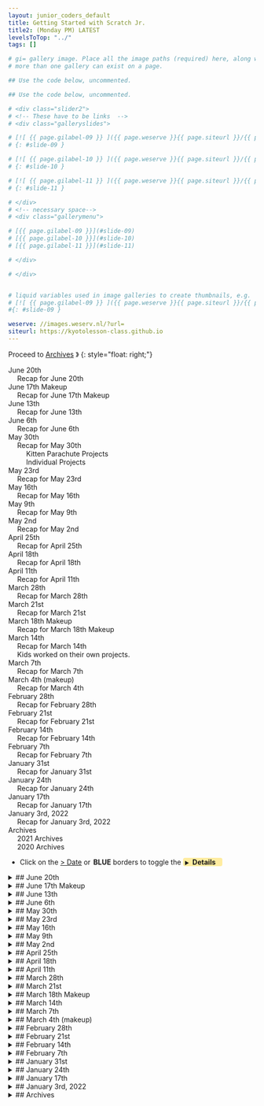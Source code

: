 ```yaml
---
layout: junior_coders_default
title: Getting Started with Scratch Jr.
title2: (Monday PM) LATEST
levelsToTop: "../"
tags: []

# gi= gallery image. Place all the image paths (required) here, along with an (optional) label (goes above the image)then paste the raw markdown in teh appropriate place.
# more than one gallery can exist on a page.

## Use the code below, uncommented.

## Use the code below, uncommented.

# <div class="slider2">
# <!-- These have to be links  -->
# <div class="galleryslides">

# [![ {{ page.gilabel-09 }} ]({{ page.weserve }}{{ page.siteurl }}/{{ page.dir }}{{ page.giurl-09 }}&w=477 )](./{{ page.giurl-09 }}){: target="_blank"}
# {: #slide-09 }

# [![ {{ page.gilabel-10 }} ]({{ page.weserve }}{{ page.siteurl }}/{{ page.dir }}{{ page.giurl-10 }}&w=477 )](./{{ page.giurl-10 }}){: target="_blank"}
# {: #slide-10 }

# [![ {{ page.gilabel-11 }} ]({{ page.weserve }}{{ page.siteurl }}/{{ page.dir }}{{ page.giurl-11 }}&w=477 )](./{{ page.giurl-11 }}){: target="_blank"}
# {: #slide-11 }

# </div>
# <!-- necessary space-->
# <div class="gallerymenu">

# [{{ page.gilabel-09 }}](#slide-09) 
# [{{ page.gilabel-10 }}](#slide-10)  
# [{{ page.gilabel-11 }}](#slide-11) 

# </div>

# </div>


# liquid variables used in image galleries to create thumbnails, e.g.
# [![ {{ page.gilabel-09 }} ]({{ page.weserve }}{{ page.siteurl }}/{{ page.dir }}{{ page.giurl-09 }}&w=477 )](./{{ page.giurl-09 }}){: target="_blank"}
#{: #slide-09 }

weserve: //images.weserv.nl/?url=
siteurl: https://kyotolesson-class.github.io
---
```



 
Proceed to [Archives](./a_mon0500pm-Archives.html) 》 
{: style="float: right;"}
<br clear="both">

<div id="toc">

* [June 20th](#june-20th)
  * [Recap for June 20th](#recap-for-june-20th)
* [June 17th Makeup](#june-17th-makeup)
  * [Recap for June 17th Makeup](#recap-for-june-17th-makeup)
* [June 13th](#june-13th)
  * [Recap for June 13th](#recap-for-june-13th)
* [June 6th](#june-6th)
  * [Recap for June 6th](#recap-for-june-6th)
* [May 30th](#may-30th)
  * [Recap for May 30th](#recap-for-may-30th)
    * [Kitten Parachute Projects](#kitten-parachute-projects)
    * [Individual Projects](#individual-projects)
* [May 23rd](#may-23rd)
  * [Recap for May 23rd](#recap-for-may-23rd)
* [May 16th](#may-16th)
  * [Recap for May 16th](#recap-for-may-16th)
* [May 9th](#may-9th)
  * [Recap for May 9th](#recap-for-may-9th)
* [May 2nd](#may-2nd)
  * [Recap for May 2nd](#recap-for-may-2nd)
* [April 25th](#april-25th)
  * [Recap for April 25th](#recap-for-april-25th)
* [April 18th](#april-18th)
  * [Recap for April 18th](#recap-for-april-18th)
* [April 11th](#april-11th)
  * [Recap for April 11th](#recap-for-april-11th)
* [March 28th](#march-28th)
  * [Recap for March 28th](#recap-for-march-28th)
* [March 21st](#march-21st)
  * [Recap for March 21st](#recap-for-march-21st)
* [March 18th Makeup](#march-18th-makeup)
  * [Recap for March 18th Makeup](#recap-for-march-18th-makeup)
* [March 14th](#march-14th)
  * [Recap for March 14th](#recap-for-march-14th)
  * [Kids worked on their own projects.](#kids-worked-on-their-own-projects)
* [March 7th](#march-7th)
  * [Recap for March 7th](#recap-for-march-7th)
* [March 4th (makeup)](#march-4th-makeup)
  * [Recap for March 4th](#recap-for-march-4th)
* [February 28th](#february-28th)
  * [Recap for February 28th](#recap-for-february-28th)
* [February 21st](#february-21st)
  * [Recap for February 21st](#recap-for-february-21st)
* [February 14th](#february-14th)
  * [Recap for February 14th](#recap-for-february-14th)
* [February 7th](#february-7th)
  * [Recap for February 7th](#recap-for-february-7th)
* [January 31st](#january-31st)
  * [Recap for January 31st](#recap-for-january-31st)
* [January 24th](#january-24th)
  * [Recap for January 24th](#recap-for-january-24th)
* [January 17th](#january-17th)
  * [Recap for January 17th](#recap-for-january-17th)
* [January 3rd, 2022](#january-3rd-2022)
  * [Recap for January 3rd, 2022](#recap-for-january-3rd-2022)
* [Archives](#archives)
  * [2021 Archives](#2021-archives)
  * [2020 Archives ](#2020-archives-)

</div>

* Click on the [> Date]() or <span style="color: var(--borderblue);  border-left: 9px solid var(--borderblue)!important;border-radius: 4px 4px; font-weight: bold; padding-left: 2px;">BLUE</span> borders to toggle the <span style="background-color:#ffeca0; border-left: 10px solid var(--borderblue) !important;border-radius: 4px 4px;"><b>  &nbsp;<span style="font-size: 70%">▶︎</span>&nbsp;&nbsp;Details&nbsp;&nbsp;&nbsp;&nbsp;</b></span>



<details markdown=1>
<summary markdown=1>## June 20th
</summary>

## June 20th

### Recap for June 20th


Today we started out with a classwide discussion of file types and extensions, such as .jpg or .svg. This led to me showing them how to convert files to svg files, so that they can be more easily edited in scratch. This is a useful technique for making animations, or just generally creating nice looking 

{% include zakviewer.html Name="2022 6 20 jpg svg demo" ID="https://scratch.mit.edu/projects/707123976/" caption="This project demonstrates a jpg that has been converted to an svg, so that the shark can be modified." %}

Then we continued work on the Parachute game.


{% include zakviewer.html Name="2022 6 201 Kitten Parachute! Week 8 class version updraft" ID="https://scratch.mit.edu/projects/707339669/" caption=" Today we added an 'updraft' sprite that causes the kitten to be pushed up if touched. In this version, the updraft appears in a fixed position on the screen. To highlight the role of gravity (momentum), an important concept in platformers and other games, I presented the code in stages. First we tested if touching and set the momentum up. 

```
if <touching [Updraft v]?> then
    set [MOMENTUM v] to [15]
end
```
{: .msb}

Students quickly noticed, as intended, that this worked, BUT the kitten wouldn't fall. So, we added gravity, that is a slow downward change in momentum, until we reach a final value, defined by the difficulty of the game.

```
if <(MOMENTUM) > ((-1) * (DIFFICULTY))> then
    change [MOMENTUM v] by (-1)
end
```
{: .msb}

In the original project we have only one more feature left, adding meteors. As a group we brainstormed what would be some other things to add to the project. The most popular were making it a two player game, adding a play against the computer mode, and changing the backgrounds.

<span>" %}


{% include zakviewer.html Name="2022-06-20 Student A Lovely Flying Cat" ID="https://scratch.mit.edu/projects/683715126/" caption="" %}

{% include zakviewer.html Name="2022-06-20 Student J CAT" ID="https://scratch.mit.edu/projects/695476417/" caption="" %}

{% include zakviewer.html Name="2022-06-20 Student T1 cat game" ID="https://scratch.mit.edu/projects/691081064/" caption="Student T1 got a little bit ahed of the other student, and began working on a meteor. It isn't quite working yet, but I helped her remove the background from the original image." %}

{% include zakviewer.html Name="2022-06-20 Student T2 cat game" ID="https://scratch.mit.edu/projects/691081064/" caption="" %}


Student H is working on a keyboard-heavy "Animatronics" game. He was given the assignment to list all the keys and their corresponding actions for his game. He will need to finish this for homework.

Student K made several good contributions to the general discussion, but was mostly occupied with her own projects.

</details>


<details markdown=1>
<summary markdown=1>## June 17th Makeup
</summary>

## June 17th Makeup

### Recap for June 17th Makeup

{% include zakviewer.html Name="2022-06-11 Student K" ID="https://scratch.mit.edu/projects/706276704/" caption="A new teacher, Trisha, is joining us, and Student K2 rather happily 'taught' her about both Scratch and Scratch Jr., as well as showing off this clever animation. Student K is making progress in using the costume editor to achieve fun effects." %}



</details>


<details markdown=1>
<summary markdown=1>## June 13th
</summary>

## June 13th

### Recap for June 13th

Today we continued working on the challenge from last week. 

{% include zakviewer.html Name="2022 6 13 202 06 06 basic game answers remix on Scratch" ID="https://scratch.mit.edu/projects/704521290/" caption="This was the target for today" %}

{% include imgur.html title="" ID="https://i.imgur.com/1DN2wh6.png" caption="Today's challenges: 
- using `when (t v) key pressed`{: .msb} and `when (x v) key pressed`{: .msb}  to turn 15 degrees
- center the backdrop using `go to x: (0) y: (0)`{: .msb}  and centering the costume (reinforcing cartesian coordinates)
- use `when this sprite clicked`{: .msb} to say hello when a face is clicked
- and the big challenge: use `broadcast ( v) and wait`{: .msb} and `when I receive ( v)`{: .msb} to stop other faces saying hello, then making the first say hello. This was a real challenge, but a good way for them to see how broadcasts work." width="" height="" spacer="" %}

Students were given time to create their own additions. 

{% include zakviewer.html Name="2022-06-13 Student H" ID="https://scratch.mit.edu/projects/704507636/" caption="The space bar initiates a surprise. 'a' resets." %}

{% include zakviewer.html Name="2022-06-13 Student T1" ID="https://scratch.mit.edu/projects/704526946/" caption="He added music, and a special effect with the 'a' key." %}

{% include zakviewer.html Name="2022-06-13 Student A" ID="https://scratch.mit.edu/projects/704506792/" caption="She also added music, and a special effect with the 'space' key." %}

{% include zakviewer.html Name="2022-06-13 student J" ID="https://scratch.mit.edu/projects/704506796/" caption="Student J added music." %}

{% include zakviewer.html Name="2022-06-13 Student T2" ID="https://scratch.mit.edu/projects/704506796/" caption="She started adding some music and sound effects

![sound effects](https://i.imgur.com/L3ARhqb.png){: width='75%' style='margin-left:12.5%'}

though it is not quite working yet...
<span>
" %}


</details>

<details markdown=1>
<summary markdown=1>## June 6th
</summary>

## June 6th

### Recap for June 6th


Today we played a game. 


{% include zakviewer.html Name="2022 06 06 Test Project on Scratch" ID="https://scratch.mit.edu/projects/701427163/" caption="I divided the kids into teams and had them remix this project." %}

Then, I gave them a set of tasks to complete as a team on the project to 'fix' it. 

- The first costume starts too far left. Make it start in the corner.

- We want 7 columns and 5 rows. 

- But, the faces are too big. We can't see them. Make them small enough to fit, but not too small. 

- No more than 20 pixels between each row/column.


After some detective work, trial and error, and teamwork, both teams were able to get it and complete the tasks.

{% include zakviewer.html Name="2022 06 06 student A Basic game answers remix" ID="https://scratch.mit.edu/projects/701515190/" caption="Here is an student example" %}


{% include zakviewer.html Name="2022-06-07 Pride Month Merger" ID="https://scratch.mit.edu/projects/701241239/" caption="This idea comes from my Pride Month Merger project. Happy Pride month, everyone!!" %}


</details>



<details markdown=1>
<summary markdown=1>## May 30th
</summary>

## May 30th

### Recap for May 30th


#### Kitten Parachute Projects

We started today with a short tutorial on using the set color effect block. Then we applied this to make the stars change color when they are touched by the Kitty. We also make the ditty change size when it hits the star, using a broadcast block. After the break, some kids then held 1-1 sessions with me.

{% include zakviewer.html Name="2022-05-30 cat game on Scratch" ID="https://scratch.mit.edu/projects/691081064/" caption="In our 1-1, student T1 wanted to make a trampoline that would send the Kitty flying. We talked about what speed/momentum is, and then added some code to set the speed to 15 (jumping up) when the cat hits the trampoline, and then slowly reduce the speed until it returns to -1 (falling)." %}

{% include zakviewer.html Name="2022-05-30 2022 05 23 Student J CAT fixed on Scratch" ID="https://scratch.mit.edu/projects/695476417/" caption="Student J wanted his game to end when the score reached a certain value. I showed him where the game main loop is, and how to use the operator blocks to changed the conditional so that the game stops either when the cat touches the ground OR the score reaches its final value." %}



{% include zakviewer.html Name="2022-05-30 Kitten Parachute! Week 7 Student T" ID="https://scratch.mit.edu/projects/691081130/" caption="We customized Student T's game so that the stars don't actually disappear when touched by the kitty. I showed him how to use the ghost effect to make a sprite invisible but still able to use speech bubbles (as in the difficulty screen)." %}

{% include zakviewer.html Name="2022-05-30 Lovely Flying Cat on Scratch" ID="https://scratch.mit.edu/projects/683715126/" caption="For Student A's project, shhe made her cat gets very large. We may need to make some adjustments next week." %}

#### Individual Projects 

{% include zakviewer.html Name="2022-05-31 2022 05 24 McDonald's has raised their prices, say the cats. revised on Scratch" ID="https://scratch.mit.edu/projects/695366899/" caption="Student H continued working on his Cat meme, and during the 1-1 seesion, I showed him how to optimize his code using my blocks. I gave him an assignment to rewrite some of his code that way." %}



{% include zakviewer.html Name="2022-05-30 Untitled-71" ID="https://scratch.mit.edu/projects/698441822/" caption="Student K was offered a few options of projects to work on but chose to focus mainly on drawing this sprite." %}

</details>

<details markdown=1>
<summary markdown=1>## May 23rd
</summary>

## May 23rd

### Recap for May 23rd

Individual Projects
  : Some kids worked on their own projects

{% include zakviewer.html Name="2022-05-23 Student K when octopi fly " ID="https://scratch.mit.edu/projects/694965460/" caption="Student K created another unique sprite and on mastering the arrow and wasd keys, which are common keys used for gaming." %}


{% include zakviewer.html Name="2022 05 23 McDonald's has raised their prices, say the cats. " ID="https://scratch.mit.edu/projects/695357373/" caption="Student H created a dialogue using wait, say, and text to speech blocks." %}


Kitten Parachute
  : Other kids added a moving title screen and play button to their title screen. We also did individual meetings where I assessed kids' understanding and corrected minor errors in their projects. I showed kids how to create a slightly rounded button in the editor.


{% include zakviewer.html Name="2022 05 23 Kitten Parachute! Student T2  " ID="https://scratch.mit.edu/projects/694993111/" caption="Student T2 has an original flying cat. " %}

{% include zakviewer.html Name="2022 05 23 Lovely Flying Cat A " ID="https://scratch.mit.edu/projects/694989875/" caption="Student A used her Cat as the title screen character." %}


{% include zakviewer.html Name="2022 05 23 Cat Game Student T1 " ID="https://scratch.mit.edu/projects/695004732/" caption="Student T1 was taught by student A how to make rainbow squares and used them for her title" %}


{% include zakviewer.html Name="2022 05 23 Student J CAT fixed on Scratch" ID="https://scratch.mit.edu/projects/695470274/" caption="Student J created his own character as well after a little help using the circle tool to make eyes." %}


</details>



<details markdown=1>
<summary markdown=1>## May 16th
</summary>

## May 16th

### Recap for May 16th


Students continued working on the Parachute Project. Today we finished the setting difficulty screen and added a opening screen background and play button.




{% include imgur.html title="" ID="https://i.imgur.com/vcgVV5c.png" caption="We set the difficulty and then I showed how to hide and delete all the difficulty clones at once using a broadcast. " width="" height="" spacer="" %}

{% include imgur.html title="" ID="https://i.imgur.com/7HDNYLN.png" caption="We then added an opening background and made the play button detect touches and show the difficulty buttons" width="" height="" spacer="" %}


{% include zakviewer.html Name="2022-05-16 Student A Lovely Flying Cat " ID="https://scratch.mit.edu/projects/683715126/" caption="" %}

{% include zakviewer.html Name="2022-05-16 Student T1" ID="https://scratch.mit.edu/projects/691081064/" caption="" %}

{% include zakviewer.html Name="2022-05-17 Student T2" ID="https://scratch.mit.edu/projects/691081130/" caption="" %}

{% include zakviewer.html Name="2022-05-17 Student J" ID="https://scratch.mit.edu/projects/691081143/" caption="" %}


{% include zakviewer.html Name="2022-05-16 Student H" ID="https://scratch.mit.edu/projects/687755672/" caption="Student H removed the background on his rifle, and added a target that moves with the mouse" %}

{% include zakviewer.html Name="2022-05-16 Student K" ID="https://scratch.mit.edu/projects/687268524/" caption="Student K came up with an outline for her project, and continued designing characters for the project." %}

</details>


<details markdown=1>
<summary markdown=1>## May 9th 
</summary>

## May 9th 

### Recap for May 9th 

Kitten Project 
  : Students on this project added a choose difficulty screen.

{% include zakviewer.html Name="2022-05-09 Kitten Parachute! Week 4 class version" ID="https://scratch.mit.edu/projects/683714915/" caption=" I explained how to use clones to create several copies of a sprite, and we used this to create several copies of their difficulty sprite, and give a message to the user." %}

Here are their results. Next time we will add more to this, and add a game over screen as well.

{% include zakviewer.html Name="2022-05-09 Student T1" ID="https://scratch.mit.edu/projects/680121378/" caption="Student T1 added a play button as well. She learned how to group and ungroup " %}

{% include zakviewer.html Name="2022-05-09 Student A Lovely Flying Cat " ID="https://scratch.mit.edu/projects/683715126/" caption="Student A learned how to use the shift key to make straight lines for her costume." %}

{% include zakviewer.html Name="2022-05-09 Student T2 Kitten Parachute! " ID="https://scratch.mit.edu/projects/680121628/" caption="Student T2 learned how to control the zoom of the edit window to be able to move small parts of his image." %}


{% include zakviewer.html Name="2022-05-09 Student J CAT" ID="https://scratch.mit.edu/projects/683714965/" caption="Student J learned how to remove the background from his bear using pixlr" %}


Other projects: 
  : Other students worked on their own projects.

{% include zakviewer.html Name="2022 5 09 Student H chaos madness simplest " ID="https://scratch.mit.edu/projects/687629307/" caption="Student H added a rifle to his project. We also discussed a question that his latest version suggested about his concept, specifically whether the head should follow the mouse or follow the body, and how to fix it." %}

{% include zakviewer.html Name="2022-05-09 Student K Walking to music " ID="https://scratch.mit.edu/projects/687233218/" caption="Student K and I talked about what kind of project she  wanted to make. After deciding between a story or a game, she made this simple project with interesting graphics and music. However when we tried to develop this further we got stuck." %}


{% include zakviewer.html Name="2022-05-10 Untitled-68" ID="https://scratch.mit.edu/projects/687268524/" caption="After a little more discussion she suddenly became very excited. She had a great idea for a story/game and began working on it. I am looking foward to seeing it." %}


</details>



<details markdown=1>
<summary markdown=1>## May 2nd
</summary>

## May 2nd

### Recap for May 2nd


Parachute Game
  : Students A, T, and J continued working on the Kitten Parachute game. 

{% include zakviewer.html Name="2022 05 02 Kitten Parachute! Week 3 class version" ID="https://scratch.mit.edu/projects/683714915/" caption="They completed the countdown by using wait and switch costume blocks. We used repeat until blocks to make the cloud move from one side of the screen to the other. We learned how to get the x and y values of a spite in a go to by moving the sprite to the appropriate place. We added music and had it play using a broadcast block, demonstrating the difference between broadcast and broadcast and wait." %}

After that we completed evaluations, and Students A and T did brief interview presentations (to be send separately to parents).

{% include zakviewer.html Name="2022-05-02 Man in Park" ID="https://scratch.mit.edu/projects/683711693/" caption="Students H created a new project. A character walks across the screen and changes the background.  He also added some sounds and played with the text to speech." %}

{% include zakviewer.html Name="2022-05-02 Untitled-65" ID="https://scratch.mit.edu/projects/683722172/" caption="Student K worked on a Squirrel project." %}

</details>


<details markdown=1>
<summary markdown=1>## April 25th
</summary>

## April 25th

### Recap for April 25th

{% include zakviewer.html Name="2022-04-26 Kitten Parachute! Week 2 class version on Scratch" ID="https://scratch.mit.edu/projects/680121399/" caption="Students T1, A, J, and T2 moved onto the next stage of the Kitty Parachute game. First we made the kitty fall using a repeat until loop, then which led to a detailed discussion of cartesian coordinates. We added a momentum variable so we could control the rate of fall. We had a little quiz as kids labeled various points on a graph, which the kids did great with. We then made the kitty go back up to the bottom when it reaches the bottom of the screen, using an if conditional. Then we made the kitty swing from side to side using the point in direction block. To complete the game trajectory, we made the sky number change after changing the position. Lastly we began to make a countdown, which we will finish next week." %}


{% include imgurmp4Captioned.html title="" link="https://i.imgur.com/rZgzFM6.mp4" caption="Today was Student H2's birthday. The class sang her a Happy Birthday, and she created this Birthday ScratchJr project." width="" height="" spacer=" " %}


{% include imgur.html title="" ID="https://i.imgur.com/0xcbdhT.png" caption="Student H1 made some minor adjustments to his current project, but ran into some trouble at the end, when his characters reach the edge of the screen. We will have to look into this more next week." width="" height="" spacer="" %}



{% include zakviewer.html Name="2022-04-26 Untitled-64 on Scratch" ID="https://scratch.mit.edu/projects/680144272/" caption="Student K worked on an animation, and on modifying a sprite using the pixlr background remover. This required some patient detailed application of the paint brush tool, which I gave some tips on using." %}


</details>


<details markdown=1>
<summary markdown=1>## April 18th
</summary>

## April 18th

### Recap for April 18th


Today Students H, J, and T worked on the Parachute Kitty. The steps involved were many, but everyone managed to get though the first stage. The first step was to create kitty, stars and clouds and a ground. Using clones we created several stars at random places. We also began making the sky change as we fall. 

{% include zakviewer.html Name="2022-04-18 Kitten Parachute! Week 1" ID="https://scratch.mit.edu/projects/675191253" caption="Rubric:
- Add Kitty
- Add Skies
- Add Stars
- Add Cloud

- Broadcast Initialize and wait
- Add initialize code (hide all)

- Broadcast start
  - Broadcast new sky
      - GROUND: change sky# (+ initialize)
      - CLOUD: show cloud random, initialize round 
      - STARS: create stars with clones 
" %}

{% include zakviewer.html Name="2022-04-18 Student T Kitten Parachute" ID="https://scratch.mit.edu/projects/677075629/" caption="" %}

{% include zakviewer.html Name="2022-04-18 Student A Kitten Parachute" ID="https://scratch.mit.edu/projects/674347002/" caption="" %}

{% include zakviewer.html Name="2022-04-18 Student J Kitten Parachute" ID="https://scratch.mit.edu/projects/677078790/" caption="" %}


Student H1 fixed a bug in this program that prevented his character from going backwards (de to a duplicated script). In addition , he created a health variable and made the character loose health when the bullet hits him.

{% include zakviewer.html Name="2022-04-8 Face" ID="https://scratch.mit.edu/projects/677086986/" caption="Student K worked on a program where a face makes different expressions when the a, s, w, d keys are pressed." %}

Student H2 worked on the self-guided challenges on [Run Marco Run](http://runmarco.allcancode.com/).

{% include imgur.html markdown=1 title="Run Marco Run" ID="https://i.imgur.com/xCok9A3.gif" caption="This serves as introduction/preparation for Scratch. It introduces GUI elements like blocks and block manipulation, and emphasizes thinking ahead as students have to  plan their path through the maze in their head. Student H did a great job making her way through this." width="" height="" spacer="" %}

</details>


<details markdown=1>
<summary markdown=1>## April 11th
</summary>

## April 11th

### Recap for April 11th


{% include zakviewer.html Name="2022-04-11 Untitled on Scratch" ID="https://scratch.mit.edu/projects/674342181/" caption="Student T1 was given the challenge to design and completed an original project. On paper she designed the outlines of the project. She signed into her class account and began coding.  " %}


{% include imgur.html title="" ID="https://i.imgur.com/l3cbKud.png" caption="She had to use several concepts today that seemed new or relatively for her. For example, she learned how to use the ask and answer blocks to get user input. She wasn't sure how to take her draft and turn it into an 'if then else' statement, and then I showed her how to create the 'answer = ~' conditional. She as very excited to learn how to duplicate blocks. When we tested her original code, she saw that the 'try again' message only appeared one time. I suggested a 'repeat until block' might help her solve that problem and she quickly realized its potential. I showed her a trick so that the first time the message says 'Type in my code' but if needed the loop repeats with a 'Try again' message until the right answer is provided. Next week she plans to make a parachute game with another student." width="" height="" spacer="" %}


{% include imgur.html title="" ID="https://i.imgur.com/2GsNcr6.png" caption="Student made  an original maze project for me. She needed a little help counting the number of squares to go each step, and I worked with her quite a bit one on one to count steps at each turn. She was all smiles when the project was finished." width="" height="" spacer="" %}



{% include imgur.html title="Run Marco Run" ID="https://i.imgur.com/xCok9A3.gif" caption="Student T2 worked on the challenges on [Run Marco Run](http://runmarco.allcancode.com/). This self-guided lesson serves as an ideal first introduction/review for Scratch. It introduces GUI elements like blocks and block manipulation, and emphasizes thinking ahead as students have to  plan their path through the maze in their head. It gives instant feedback, and by becoming progressively harder helps keeps them challenged and learning new tricks. Student T did a great job making his way through almost all the challenges, and will be ready for Scratch next lesson." width="" height="" spacer="" %}


{% include imgur.html title="" ID="https://i.imgur.com/x0R5Ngv.png" caption="Student H made further progress on his 'Chaos Madness' project. His main goal was to add a sound if the agent was touching the bullet (Sprite1). This only worked when he realized that the block had to be in a forever loop in order to be triggered." width="" height="" spacer="" %}

{% include zakviewer.html Name="2022-04-12 Untitled-14" ID="https://scratch.mit.edu/projects/674338793/" caption="Student J worked on making a maze game, but was disappointed with his result, so he started again. We worked together on aligning a maze he got from the internet so it was centered and the right size." %}

{% include zakviewer.html Name="Owl Love Story" ID="https://scratch.mit.edu/projects/674266079/" caption="Student K, inspired by the fact that owls walk before they fly, made an owl love story project. " %}

{% include zakviewer.html Name="2022-04-12 Kitten Parachute! on Scratch" ID="https://scratch.mit.edu/projects/651620613/" caption="Student A began working on a parachute project based on this popular game." %}

</details>




<details markdown=1>
<summary markdown=1>## March 28th
</summary>

## March 28th

### Recap for March 28th

{% include zakviewer.html Name="2022-03-29 2022 03 28 chaos madness on Scratch" ID="https://scratch.mit.edu/projects/667241234/" caption="Student H returned to his Chaos Madness game. We began by fixing the head of the agent being upside down." %}

{% include imgur.html title="" ID="https://i.imgur.com/yThVIDR.jpg" caption="Then he updated his storyboard with some new frames" width="" height="" spacer="" %}


{% include imgur.html title="" ID="https://i.imgur.com/ZPhmET2.png" caption="We made it so that the character stays exactly 300 pixels away using nested if blocks. If the character is exactly 300 away we shoot. I added returning (to 300) variable for him to make sure we only shoot once. " width="" height="" spacer="" %}

{% include imgur.html title="" ID="https://i.imgur.com/a4PY04A.png" caption="He also made a bullet, and we used go to and change x/y blocks to move the bullet to the end of the gun." width="" height="" spacer="" %}

{% include imgur.html title="" ID="https://i.imgur.com/CKjBucH.png" caption="Student A: First we detected if the cursor was touching one of the tiles and put that in a variable." width="" height="" spacer="" %}

{% include imgur.html title="" ID="https://i.imgur.com/iFCem22.png" caption="Then we modified the test so that it only adds a tile if it is not touching a tile. If it is touching a tile, it deletes the tile." width="" height="" spacer="" %}

{% include zakviewer.html Name="2022-03-29 Mini-games on Scratch" ID="https://scratch.mit.edu/projects/651628244/" caption="works beautifully" %}

{% include zakviewer.html Name="2022-03-28 Rats" ID="https://scratch.mit.edu/projects/667257755/" caption="Student K made an interesting character. Then they animated it." %} 


{% include imgur.html title="" ID="https://i.imgur.com/1MGUyvq.jpg" caption="This inspired an excellent project idea and they worked diligently on making a new Storyboard for it." width="" height="" spacer="" %}



</details>

<details markdown=1>
<summary markdown=1>## March 21st
</summary>

## March 21st

### Recap for March 21st

{% include zakviewer.html Name="2022-03-21 Shooter Game fixed" ID="https://scratch.mit.edu/projects/662757065/" caption="I reviewed my revision of Student S's Shooter project with him, reinforcing concepts such as using broadcast and wait model, using repeat until blocks and better block placement to eliminate loops and so they act only when and where we need them.." %}


{% include zakviewer.html Name="2022-03-21  Mini-games on Scratch" ID="https://scratch.mit.edu/projects/663106092/" caption="Student A worked on having the cursor sprite clones a new tile at the cursor. I explained clones using a mother and her children analogy. We tested the cursor click message by adding a sound when the message is received." %}

{% include imgur.html title="" ID="https://i.imgur.com/Wh9ejLa.png" caption="We then replaced this with a my block that goes to the position of the cursor block, and creates a clone. " width="" height="" spacer="" %} 


Cat memes
  : Cat "memes" again won the day with two of our pupils.

{% include zakviewer.html Name="2022-03-21 cats do not like pickeles" ID="https://scratch.mit.edu/projects/663077133/" caption="Student H made another cat memes project, and was able to time the sound to the action.
" %}

{% include zakviewer.html Name="2022-03-21 big chunges" ID="https://scratch.mit.edu/projects/659361001/" caption="Another Student H cat meme" %}

{% include zakviewer.html Name="2022-03-21 Untitled-59 on Scratch" ID="https://scratch.mit.edu/projects/663086124/" caption="Student K also worked on cat memes, with some sophisticated hand drawing. (click on cat)" %}





</details>


<details markdown=1>
<summary markdown=1>## March 18th Makeup
</summary>

## March 18th Makeup

### Recap for March 18th Makeup


Student M is very clever at adapting existing games but this time I challenged him to create his own project from scratch. He decided to make his own Cat Owns an Inn project. 

{% include imgur.html title="" ID="https://i.imgur.com/xb0lHjc.png" caption="We used the broadcast and wait model to make the cats appear from the edge and when they hit each other the first cat goes to the hotel room. Some key ideas he learned included how to set the starting position of  a block with a go to block, how to create a condition for a repeat until block. He also learned about layers, to keep the cat in front of the room." width="" height="" spacer="" %}

{% include zakviewer.html Name="2022 3 18 Student M Cat Owns an Inn" ID="https://scratch.mit.edu/projects/661880450/" caption="" %}


Student S worked on the first screen of his Shooting game. He did a great job coming up with his own solutions, finding solutions within the knowledge he had. A future task for him would be to learn some new techniques such as repeat while and broadcast and wait.


{% include zakviewer.html Name="03 15 Student S Shooter Game on Scratch" ID="https://scratch.mit.edu/projects/662654680/" caption="He added a show/hide variable screen and made other tweaks. " %}

{% include zakviewer.html Name="2022 03 15 fixed Shooter Game fixed" ID="https://scratch.mit.edu/projects/662757065/" caption="This is a revised version of his program, using more standard methods, especially broadcast and wait." %}


</details>



<details markdown=1>
<summary markdown=1>## March 14th
</summary>

## March 14th

### Recap for March 14th

Broadcast and Wait Model
  : Today I showed kids a project based on the collaborative exercise from last week. 


{% include imgur.html title="" ID="https://i.imgur.com/ZMC2xZr.png" caption="I highlighted how the the 'Broadcast and Wait Model' is used to organize a project. As a class we walked through coding the first few steps in making the project to show how this simplifies writing projects." width="50%" height="" spacer="" %}



{% include imgur.html title="" ID="https://i.imgur.com/7jYKdkI.png" caption="We coded the dance" width="50%" height="" spacer="" %}


{% include imgur.html title="" ID="https://i.imgur.com/xS8dj16.png" caption="and the falling and exploding of the sharks " width="50%" height="" spacer="" %}



{% include zakviewer.html Name="2022-03-15 2022 03 04 EZ Man Shark Duck Rock You're Welcome EZ to write copy on Scratch" ID="https://scratch.mit.edu/projects/659819762/" caption="This is the final result" %}


### Kids worked on their own projects.

Cat Memes 
  : Two students were inspired by cat memes today.

{% include zakviewer.html Name="2022-03-15 Cate Meme" ID="https://scratch.mit.edu/projects/659354980/" caption="Student K likes cats" %}


{% include zakviewer.html Name="2022-03-15 cursed cat adventure" ID="https://scratch.mit.edu/projects/655407605/" caption="Student K made a cat wedding (unfinished)." %}



{% include zakviewer.html Name="2022-03-15 Student H" ID="https://scratch.mit.edu/projects/659361001/" caption="Student H was inspired by Student K to to make cat memes. I showed him how to find sounds on the internet via soundboards." %}

Broadcast and wait
  : I worked one-on-one with some students to reinforce the Broadcast and Wait model.


{% include zakviewer.html Name="2022-03-15 Student A" ID="https://scratch.mit.edu/projects/636531968/" caption="Student A continued her Travel Minecraft game using broadcast and waits. First we made the cursor follow the mouse with a go to block. Then we worked slowly together on using the brbroadcast and receive blocks to make the cursor click draw a block." %}


{% include zakviewer.html Name="2022-03-15 Untitled-12" ID="https://scratch.mit.edu/projects/655390730/" caption="Student J made great progress today. I showed him how to remove backgrounds with pixlr, so his soccer ball and goalie look good. " %} 

{% include imgur.html title="" ID="https://i.imgur.com/iIxGHkU.png" caption="We then used the Broadcast and Wait model to start coding his project. " width="50%" height="" spacer="" %}

{% include imgur.html title="" ID="https://i.imgur.com/C5saQev.png" caption="I also showed him how to use the glide block to make the ball go towards the goal, which he seemed to understand readily." width="50%" height="" spacer="" %}

{% include zakviewer.html Name="2022-03-15 Shooting game" ID="https://scratch.mit.edu/projects/647931749/" caption="Student S added an end screen and other tweaks to his project." %}

</details> 


<details markdown=1>
<summary markdown=1>## March 7th
</summary>

## March 7th

### Recap for March 7th
 

Today we started with a simple exercise to demonstrate the concept of Events and actions. I went around the room and we created a project where each person would add one event/action pair.  Then I emphasized that each pair becomes a set of blocks in the project.

Our story was: 

1. When the green flag is clicked, The word "Game" and a character appear on teh screen.
2. When we press the character, he dances.
3. When he finishes dancing, sharks fly out of the sky and the word game disappears
4. When they are near the ground, they explode 
5. After they explode, the character dies.
6. After that a duck with a person on it pop on the screen.
7. They swim away.
8. When they are gone, the entire earth appears and everyone (on the earth) becomes Dwayne "the Rock" Johnson.

{% include zakviewer.html Name="2022-03-08 Man Shark Duck Rock on Scratch" ID="https://scratch.mit.edu/projects/655915522/" caption="" %}

Having done that, the students worked on their projects. Most began making their first sprites, as usual by either by getting them from the internet or drawwing them, removing backgrounds, modifying them, which I helped them do. 

Some reached the point where they were coding their projects as well, and most everyone seemed on track:

{% include zakviewer.html Name="2022-03-08 student M" ID="https://scratch.mit.edu/projects/655392474/" caption="" %}


At break the project Sky Island was a big hit.

{% include zakviewer.html Name="2022-03-08 Shootout vs Zombies (ver.2.0) on Scratch" ID="https://scratch.mit.edu/projects/369551424" caption="" %}

</details> 
<details markdown=1>
<summary markdown=1>## March 4th (makeup)
</summary>

## March 4th (makeup)

### Recap for March 4th

Student H began the checklist for his Chaos Project, including a title, goals, and a beginning storyboard.

{% include niceimage-galleryNoTableweserveGifsNoLink.html folder="/images/2022-03-04/" %}



</details>





<details markdown=1>
<summary markdown=1>## February 28th
</summary>

## February 28th

### Recap for February 28th 

Today the class began a new Project Cycle/Contest. We reinforced expectations for class time and looked at the parts of Project Checklist/Storyboard for the Cycle.

{% include zakviewer.html Name="2022-02-27 2022 02 Project Cycle Challenges on Scratch" ID="https://scratch.mit.edu/projects/650291488/" caption="We reviewed the the full project cycle. First we discussed the Cycle Grading Scheme. Next we see how class time will be structured in the Cycle. This is only a slight modification of our current scheme. We
then reviewed the Project Checklist/Storyboard." %}

We made titles and talked about the goals of our projects. Then we looked at some example [Storyboards](./../lessons/Storyboards.html), and the students started making Storyboards.

* Goals, and Stoyboards

{% include niceimage-galleryNoTableweserveGifsNoLink.html folder="/images/2022-02-28/" %}

The homework for next week is to think about the storyboard for your project. This is a crucial step and we will work on it again next week.

</details>



<details markdown=1>
<summary markdown=1>## February 21st
</summary>

## February 21st

### Recap for February 21st

Clones
  : Today we worked as a class on how to use clones. I set up a [Death Ray template project](https://scratch.mit.edu/projects/645734480/) that has same rays, and 2 slots for the children to insert their own code.

{% include zakviewer.html Name="2022-02-23 Death Rays Cloner simple" ID="https://scratch.mit.edu/projects/645734480/" caption="I walked through the steps in Ray 2. " %}

{% include imgur.html title="" ID="https://i.imgur.com/vRcs1Bv.png" caption="" width="" height="" spacer="" %}


{% include imgur.html title="" ID="https://i.imgur.com/OZtk9lS.png" caption="In an extremely simple version, Student K made their clones spawn at the mouse and go to a random position. They also changed the design of the clone. We learned that there is a limit to the number of clones we can have, and that each clone can create its own clones." width="" height="" spacer="" %}


{% include zakviewer.html Name="2022-02-23 Death Rays Cloner simple remix-2 on Scratch" ID="https://scratch.mit.edu/projects/647935325/editor/" caption="" %}


Afterwards, students worked on their own projects, such as:

{% include zakviewer.html Name="2022-02-23 Death Rays Cloner simple remix-2" ID="https://scratch.mit.edu/projects/647937254/" caption="One example. Student J modified Voldermort and used the pen tool to draw the ray." %}


{% include imgur.html title="" ID="https://i.imgur.com/iiaLs06.png" caption="Student A made her clone go the pointer and then to a fixed position on the screen." width="" height="" spacer="" %}


{% include zakviewer.html Name="2022-02-23 madness" ID="https://scratch.mit.edu/projects/629444361/" caption="Student H worked on making the head of one of his characters turn. First we used go to and move blocks to get the hed in the right position, but noticed the position was wrong if he changed direction. Fixing this involved talking about centering costumes and using an if loop to test teh direction the body is facing. I gave him some sample code to use, which he needs to copy." %}


{% include zakviewer.html Name="2022-02-23 Untitled-11 on Scratch" ID="https://scratch.mit.edu/projects/646586220/editor/" caption="student S made this project. Using the sliders you can change the number, position, and costume of the created clones. Space clears them. " %}

</details>



<details markdown=1>
<summary markdown=1>## February 14th
</summary>

## February 14th

### Recap for February 14th

Travel Add: "Minecraft" to dictionary: custom-dictionary-workspace (Workspace)ecraft
  : Today Student A and student J continued working on the Minecraft Travel project.

{% include zakviewer.html Name="Minecraft Travel game 2022 02 14" ID="https://scratch.mit.edu/projects/640542562/" caption="Today we worked on the opening title sequence." %}


{% include imgur.html title="" ID="https://i.imgur.com/FDQKiHt.png" caption="I introduced them to the online image editor sketchpad, and we made a logo for the game. I showed them how to change the font, colors, and outline." width="" height="" spacer="" %}

{% include imgur.html title="" ID="https://i.imgur.com/3VweIVA.png" caption="We then imported the logo into the game as a new sprite. Then I showed them how to duplicate the logo and delete letters to create the images for a scrolling effect." width="" height="" spacer="" %}

 
{% include imgur.html title="" ID="https://i.imgur.com/2rsCyE6.png" caption="Lastly, we added code that made the coding effect. " width="" height="" spacer="" %}


{% include zakviewer.html Name="2022-02-14 Mini Games " ID="https://scratch.mit.edu/projects/636531968/" caption="Student A" %}

{% include zakviewer.html Name="2022-02-14 Minecraft" ID="https://scratch.mit.edu/projects/636538976/" caption="Student J" %}


Animation 
  : Student H made his own independent animation.
{% include zakviewer.html Name="2022-02-14 Trip to dentist" ID="https://scratch.mit.edu/projects/643932238/" caption="He seems to have understood the basic principle behind stop motion animation, but still needs a little help aligning the sound." %}



Korean Dalgona
  : Student S continues to improve his Korean cookie game. 

{% include zakviewer.html Name="2022-02-14 Dalgona" ID="https://scratch.mit.edu/projects/629470386/" caption="He added some instructions to the intro screen and made various other changes to make the game more playable, such as making the paths wider. I showed him how to group elements in the paint tool to make it easier to change their properties." %}


Another Bouncing Ball
  : Student K made another contribution to the bouncing ball/blob series.
  
{% include zakviewer.html Name="2022-02-14 blob move to thunderstruck" ID="https://scratch.mit.edu/projects/643922032/" caption="This face that bounces to the music. I helped them find and import the music, Thunderstruck by AC/DC." %}
 
{% include imgur.html title="" ID="https://i.imgur.com/UD9K9TL.png" caption="I showed them how to use repeat blocks instead of copying code." width="" height="" spacer="" %}

Smoke
I challenged Student M to modify this project to create a moving smoke plume. 
{% include zakviewer.html Name="2022-02-14 大戦争ゲーム ver2.0 remix on Scratch" ID="https://scratch.mit.edu/projects/638278496/" caption="I helped him create a new sprite with just the smoke, and he created a series of frames for the smoke effect." %}


</details>


<details markdown=1>
<summary markdown=1>## February 7th
</summary>

## February 7th

### Recap for February 7th

Minecraft Travel 
Several students today continued working on our current class project, Minecraft Travel.

{% include imgur.html title="" ID="https://i.imgur.com/36tKRes.png" caption="This code initializes important variables. Kids learned how to create variables and broadcast messages. Originally the tiles appear in the center and they are moved to the corner by the set x/y blocks." width="" height="" spacer="" %}


{% include imgur.html title="" ID="https://i.imgur.com/5ObGEmr.png" caption="The tile code creates the first few tiles. " width="" height="" spacer="" %}


{% include imgur.html title="" ID="https://i.imgur.com/qENRHLO.png" caption="I then showed students how to make a my block to make it easier to add tiles." width="" height="" spacer="" %}



{% include zakviewer.html Name="2022-02-07 Minecraft Travel game Class project" ID="https://scratch.mit.edu/projects/640047228/" caption="This working version shows the tiles correctly placed." %}



{% include zakviewer.html Name="2022-02-08 Untitled-14" ID="https://scratch.mit.edu/projects/636531968/" caption="Student A " %}

{% include zakviewer.html Name="2022-02-08 Untitled-9" ID="https://scratch.mit.edu/projects/636538976/" caption="Student J" %}


Cat and mouse
  : Student H has made a few projects lately using a forever loop to make a sprite chase the mouse cursor.

{% include imgur.html title="" ID="https://i.imgur.com/6NQob8w.png" caption="" width="" height="" spacer="" %}


{% include zakviewer.html Name="2022-02-08 cat" ID="https://scratch.mit.edu/projects/640095582/" caption="Today's variation has the cat move around a room. Press space to start." %}


Mario Fun
  : Student H worked on this funny project.

{% include zakviewer.html Name="2022-02-08 Untitled-46" ID="https://scratch.mit.edu/projects/640056131/" caption="He created this code by himself based on work we have recently done. It was a good application of recent learning." %}


Two Person Korean Dalgona Game
  : Student S continued working independently on his Korean Dalgona game. Today he made You Died and You Survived screens. 


{% include zakviewer.html Name="2022-02-08 Untitled-9 copy" ID="https://scratch.mit.edu/projects/629470386/" caption="This project was based on a suggestion by me, but the implementation details are his own. The way the players start the game using the keyboard is a smartly done." %}

Pat The Cat
  : Student K made this project, and I was asked for instruction on using messages to initiate actions, though it appears in the end this was not used.

{% include zakviewer.html Name="2022-02-08 Untitled-50" ID="https://scratch.mit.edu/projects/640052321/" caption="Click the hand or the cat to pat the cat." %}


</details>




<details markdown=1>
<summary markdown=1>## January 31st
</summary>

## January 31st

### Recap for January 31st

Minecraft Travel Game 
  : Today we started a new class project. It is based on a version of Minecraft that I wrote. 

{% include zakviewer.html Name="2022-02-01 Minecraft Travel game V1" ID="https://scratch.mit.edu/projects/633644256/" caption="The object of the game is to get the player across the screen using only the given blocks." %}

So far we have done  : 

* Making a tile. This involves using the shift key to keep the tile square and careful sizing so the block is 15x15 pixels. We also make sure the costume is centered. 
* Making a head, body, leg, and arm. This uses the same skills. The arm costume has to be rotated to point forward.
* Using the point to cursor block to make the head and arm point to the mouse.
* Using a forever loop and go to and change y blocks to position the body, head, and arm securely. We talked about how much to change y depends on the size of the characters. 

```
when I receive [start round v]
forever
    go to [body v]    
    change y by ((10) + (12.5))
    point towards [mouse-pointer v] 
end
```
{: .msb}

{% include zakviewer.html Name="2022-01-31 Minecraft Travel game 2022 01 31 on Scratch" ID="https://scratch.mit.edu/projects/635014728/" caption="Today we made the main character in this project, and we made him point toward the cursor. Next week we will add tiles and a cursor." %}

After the break, kids continued working on their own projects.

</details>



<details markdown=1>
<summary markdown=1>## January 24th
</summary>

## January 24th

### Recap for January 24th

Today kids worked on individual projects

{% include zakviewer.html Name="2022-01-24 Mining Game remix on Scratch" ID="https://scratch.mit.edu/projects/632904253/" caption="Todays's Student M hacks include this project, modifying the $ selectors, adding a change background button,changing the button background on press." %}


{% include zakviewer.html Name="2022-01-25 madness" ID="https://scratch.mit.edu/projects/629444361/" caption="Student H added a new character and removed its head, a good review of previous skills. I explained how to adjust the size of the eraser tool to get fine control of the erasure. Then we worked together on creating a 'computer-generated behavior' (as he called it) for the character. I introduced some new blocks, like the distance from block I demonstrated a code to make the character move towards another if they are close enough. We talked about different rotation styles." %}

{% include imgur.html title="" ID="https://i.imgur.com/h9BvlCW.png" caption="This was the final code" width="" height="" spacer="" %}



{% include zakviewer.html Name="2022-01-24 Untitled-16" ID="https://scratch.mit.edu/projects/632897217/" caption="Student A began remixing this project. First she made the four shapes. I showed her how to use bitmaps images to use the fill tool to make it go faster. Then I  helped her be able to copy and reuse costumes to make the buttons and create a consistent look across the project." %}

{% include zakviewer.html Name="2022-01-24 Korean Dalgona game" ID="https://scratch.mit.edu/projects/629470386/" caption="Student S is working on a two person version of the Korean Dalgona game. We had  an interesting bug to fix. He seemed unable to change his pen size. It turned out a missing pen up block in his code allowed the pen to move side to side so it looked like it was thicker than it was. A simple fix (a pen up block) and the pen size is working again." %}




</details>


<details markdown=1>
<summary markdown=1>## January 17th
</summary>

## January 17th

### Recap for January 17th

Today Students worked on individual projects.

{% include zakviewer.html Name="2022-01-18 Student A" ID="https://scratch.mit.edu/projects/625948442/" caption="Student A completed this story project by herself. I helped her learn how to use the glide button to make bee move away." %}


{% include zakviewer.html Name="2022-01-18 madness" ID="https://scratch.mit.edu/projects/629444361/" caption="Student H1 learned how to make animations like this rotating head and walking using onion skinning in the paint editor." %}

{% include zakviewer.html Name="2022-01-18 Untitled-44" ID="https://scratch.mit.edu/projects/615927478/" caption="He also completed the final steps in this Christmas project." %}


{% include zakviewer.html Name="2022-01-18 Untitled-7" ID="https://scratch.mit.edu/projects/620964159/" caption="We struggled to fix a nasty bug in Student J's project. It turned out to be a '+' that had taken the place of a '*' in complicated variable blocks." %}


{% include zakviewer.html Name="2022-01-18 Total Chaos remix on Scratch" ID="https://scratch.mit.edu/projects/629426879/" caption="This Student  hacked this project to allow him to place more fighters in the playing field. Finding the correct block to modify presented a challenge for him but eventually he found it and change the key value to 211. 

<img src='https://i.imgur.com/BQeDEaS.png' >" %}


{% include zakviewer.html Name="2022-01-18 Untitled-9" ID="https://scratch.mit.edu/projects/612052239/" caption="Student S finished his game based on the Korean Dalgona game. When he finished that I suggested it would make a good two person game and he began working on that challenge." %}


{% include imgur.html title="" ID="https://i.imgur.com/2p7gGke.png" caption="After some distraction, Student H2 eventually started importing characters for this..." width="" height="" spacer="" %}

{% include imgur.html title="" ID="https://i.imgur.com/Ko5Gd0e.png" caption="and this project." width="" height="" spacer="" %}


</details>

<details markdown=1>
<summary markdown=1>## January 3rd, 2022
</summary>

## January 3rd, 2022

### Recap for January 3rd, 2022

Today we worked on individual projects, some of which had been ignored since November.

Student H 
{% include zakviewer.html Name="Untitled-44 Student H" ID="https://scratch.mit.edu/projects/624402480/" caption="Student H worked on transferring the chimney from the background to a separate sprite so he could create the effect of Santa going into the house. Then we made it so you can push Santa into the chimney by pressing the p key. This introduced teh student to a bunch of new blocks, so it was good practice for him." %}


```
when [p v] key pressed
if <(backdrop [name v]) = [war]> then
    change y by (-5)
    if <(y position) < [-27]> then
        broadcast [7 v]
        hide
    end
end
```
{: .msb}


{% include zakviewer.html Name="2022 1 6 Untitled-12 " ID="https://scratch.mit.edu/projects/623257163/" caption="Student A is working on recreating and 'Cone Creator' project from scratch. This week she worked on making the cones, and I taught her how to copy and paste lines and edit control points in the paint editor." %}

{% include zakviewer.html Name="2022 1 6 ೃ⁀➷ ✦ Cat - In - A - Cone Creator ˎˊ- remix" ID="https://scratch.mit.edu/projects/623273919/" caption="This is the project she is trying to create." %}

{% include zakviewer.html Name="2022 1 6 Death Rays. copy remix " ID="https://scratch.mit.edu/projects/597164047/" caption="Student S completed his death ray game this week. It still has some quirks but he turned a simple idea I gave him into a working game. good job!!  " %}

{% include imgur.html title="" ID="https://i.imgur.com/j4myu3u.png" caption="He also started working on a game based on a game in Squid game (That's a lot of game!)" width="" height="" spacer="" %}

{% include zakviewer.html Name="2022 1 6 Miki xmas 2022 1 3 M " ID="https://scratch.mit.edu/projects/624437136/" caption="Student M is making further additions to his Christmas project, including adding a black Santa." %}



</details>


<details markdown=1>
<summary markdown=1>## Archives
</summary>


## Archives 

### [2021 Archives](./a_mon0500pm-Archives2021.html)
### [2020 Archives ](./a_mon0500pm-Archives2020.html)

</details>
<!-- <div class="bottomSpacer">

</div> -->
